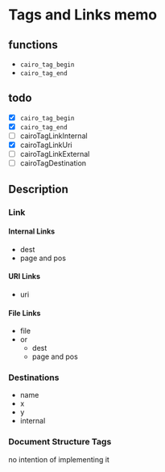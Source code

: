 Tags and Links memo
===================

functions
---------

* `cairo_tag_begin`
* `cairo_tag_end`

todo
----

* [x] `cairo_tag_begin`
* [x] `cairo_tag_end`
* [ ] cairoTagLinkInternal
* [x] cairoTagLinkUri
* [ ] cairoTagLinkExternal
* [ ] cairoTagDestination

Description
-----------

### Link

#### Internal Links

* dest
* page and pos

#### URI Links

* uri

#### File Links

* file
* or
	+ dest
	+ page and pos

### Destinations

* name
* x
* y
* internal

### Document Structure Tags

no intention of implementing it
